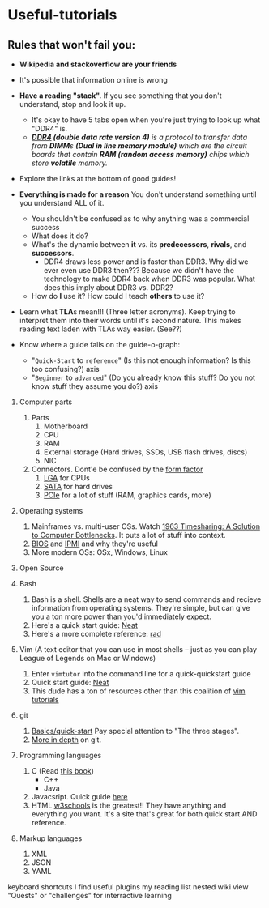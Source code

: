 # Useful-tutorials

## Rules that won't fail you:
* **Wikipedia and stackoverflow are your friends**

* It's possible that information online is wrong

* **Have a reading "stack".** If you see something that you don't understand, stop and look it up.
    * It's okay to have 5 tabs open when you're just trying to look up what "DDR4" is.
    * ***[DDR4](https://en.wikipedia.org/wiki/DDR4_SDRAM) (double data rate version 4)** is a protocol to transfer data from **DIMM**s **(Dual in line memory module)** which are the circuit boards that contain **RAM (random access memory)** chips which store **volatile** memory.*
    
* Explore the links at the bottom of good guides!

* **Everything is made for a reason** You don't understand something until you understand ALL of it.
    * You shouldn't be confused as to why anything was a commercial success
    * What does it do?
    * What's the dynamic between **it** vs. its **predecessors**, **rivals**, and **successors**.
        * DDR4 draws less power and is faster than DDR3. Why did we ever even use DDR3 then??? Because we didn't have the technology to make DDR4 back when DDR3 was popular. What does this imply about DDR3 vs. DDR2?
    * How do **I** use it? How could I teach **others** to use it?
    
* Learn what **TLA**s mean!!! (Three letter acronyms). Keep trying to interpret them into their words until it's second nature. This makes reading text laden with TLAs way easier. (See??)

* Know where a guide falls on the guide-o-graph:
    * "`Quick-Start` to `reference`" (Is this not enough information? Is this too confusing?) axis
    * "`Beginner` to `advanced`" (Do you already know this stuff? Do you not know stuff they assume you do?) axis



1. Computer parts
    1. Parts
        1. Motherboard
        1. CPU
        1. RAM
        1. External storage (Hard drives, SSDs, USB flash drives, discs)
        1. NIC
    1. Connectors. Dont'e be confused by the [form factor](https://en.wikipedia.org/wiki/Form_factor_(design))
        1. [LGA](https://en.wikipedia.org/wiki/Land_grid_array) for CPUs
        1. [SATA](https://en.wikipedia.org/wiki/Serial_ATA) for hard drives
        1. [PCIe](https://en.wikipedia.org/wiki/PCI_Express) for a lot of stuff (RAM, graphics cards, more)
        
1. Operating systems
    1. Mainframes vs. multi-user OSs. Watch [1963 Timesharing: A Solution to Computer Bottlenecks](https://www.youtube.com/watch?v=Q07PhW5sCEk&feature=youtu.be). It puts a lot of stuff into context.
    1. [BIOS](https://en.wikipedia.org/wiki/BIOS) and [IPMI](https://en.wikipedia.org/wiki/Intelligent_Platform_Management_Interface) and why they're useful
    1. More modern OSs: OSx, Windows, Linux
    
1. Open Source

1. Bash
    1. Bash is a shell. Shells are a neat way to send commands and recieve information from operating systems. They're simple, but can give you a ton more power than you'd immediately expect.
    1. Here's a quick start guide: [Neat](http://swcarpentry.github.io/shell-novice/)
    1. Here's a more complete reference: [rad](https://www.gnu.org/software/bash/manual/html_node/)
1. Vim (A text editor that you can use in most shells – just as you can play League of Legends on Mac or Windows)
    1. Enter `vimtutor` into the command line for a quick-quickstart guide
    1. Quick start guide: [Neat](https://danielmiessler.com/study/vim/#gs.WgvwaCU)
    1. This dude has a ton of resources other than this coalition of [vim tutorials](https://alvinalexander.com/linux/vi-vim-editor-tutorials-collection)
1. git
    1. [Basics/quick-start](https://git-scm.com/book/en/v2/Getting-Started-Git-Basics) Pay special attention to "The three stages".
    1. [More in depth](http://think-like-a-git.net/) on git.
    
1. Programming languages
    1. C (Read [this book](https://en.wikipedia.org/wiki/The_C_Programming_Language))
        * C++
        * Java
    1. Javacsript. Quick guide [here](https://learnxinyminutes.com/docs/javascript/)
    1. HTML [w3schools](https://www.w3schools.com/) is the greatest!! They have anything and everything you want. It's a site that's great for both quick start AND reference.
        
1. Markup languages
    1. XML
    1. JSON
    1. YAML
    
keyboard shortcuts I find useful
plugins
my reading list
nested wiki view
"Quests" or "challenges" for interractive learning

